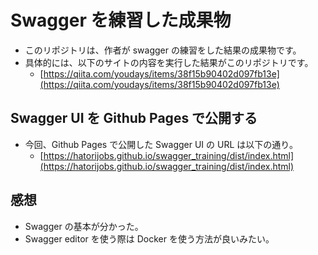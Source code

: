 # Swagger を練習した成果物

- このリポジトリは、作者が swagger の練習をした結果の成果物です。
- 具体的には、以下のサイトの内容を実行した結果がこのリポジトリです。
  - [https://qiita.com/youdays/items/38f15b90402d097fb13e](https://qiita.com/youdays/items/38f15b90402d097fb13e)

## Swagger UI を Github Pages で公開する

- 今回、Github Pages で公開した Swagger UI の URL は以下の通り。
  - [https://hatorijobs.github.io/swagger_training/dist/index.html](https://hatorijobs.github.io/swagger_training/dist/index.html)

## 感想

- Swagger の基本が分かった。
- Swagger editor を使う際は Docker を使う方法が良いみたい。
